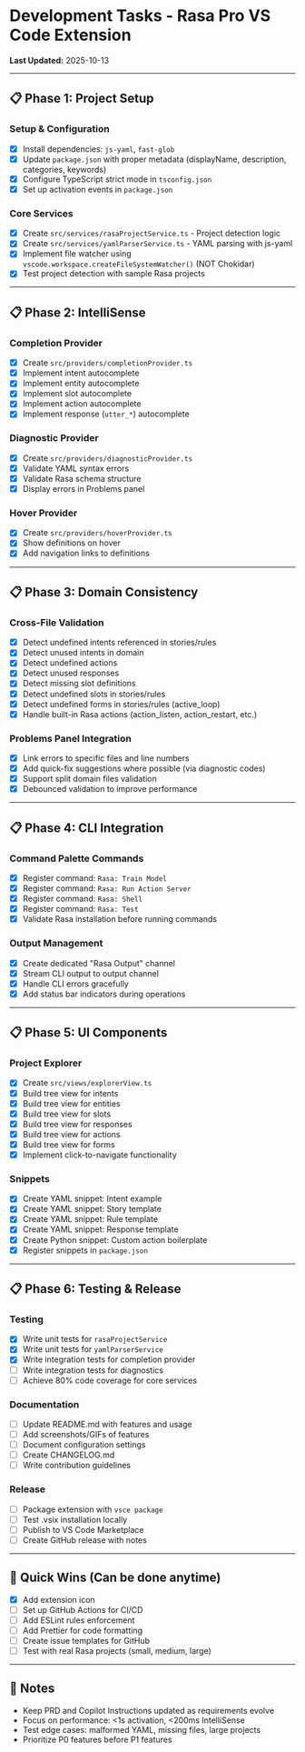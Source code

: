 # Development Tasks - Rasa Pro VS Code Extension

**Last Updated:** 2025-10-13

---

## 📋 Phase 1: Project Setup

### Setup & Configuration

- [x] Install dependencies: `js-yaml`, `fast-glob`
- [x] Update `package.json` with proper metadata (displayName, description, categories, keywords)
- [x] Configure TypeScript strict mode in `tsconfig.json`
- [x] Set up activation events in `package.json`

### Core Services

- [x] Create `src/services/rasaProjectService.ts` - Project detection logic
- [x] Create `src/services/yamlParserService.ts` - YAML parsing with js-yaml
- [x] Implement file watcher using `vscode.workspace.createFileSystemWatcher()` (NOT Chokidar)
- [x] Test project detection with sample Rasa projects

---

## 📋 Phase 2: IntelliSense

### Completion Provider

- [x] Create `src/providers/completionProvider.ts`
- [x] Implement intent autocomplete
- [x] Implement entity autocomplete
- [x] Implement slot autocomplete
- [x] Implement action autocomplete
- [x] Implement response (`utter_*`) autocomplete

### Diagnostic Provider

- [x] Create `src/providers/diagnosticProvider.ts`
- [x] Validate YAML syntax errors
- [x] Validate Rasa schema structure
- [x] Display errors in Problems panel

### Hover Provider

- [x] Create `src/providers/hoverProvider.ts`
- [x] Show definitions on hover
- [x] Add navigation links to definitions

---

## 📋 Phase 3: Domain Consistency

### Cross-File Validation

- [x] Detect undefined intents referenced in stories/rules
- [x] Detect unused intents in domain
- [x] Detect undefined actions
- [x] Detect unused responses
- [x] Detect missing slot definitions
- [x] Detect undefined slots in stories/rules
- [x] Detect undefined forms in stories/rules (active_loop)
- [x] Handle built-in Rasa actions (action_listen, action_restart, etc.)

### Problems Panel Integration

- [x] Link errors to specific files and line numbers
- [x] Add quick-fix suggestions where possible (via diagnostic codes)
- [x] Support split domain files validation
- [x] Debounced validation to improve performance

---

## 📋 Phase 4: CLI Integration

### Command Palette Commands

- [x] Register command: `Rasa: Train Model`
- [x] Register command: `Rasa: Run Action Server`
- [x] Register command: `Rasa: Shell`
- [x] Register command: `Rasa: Test`
- [x] Validate Rasa installation before running commands

### Output Management

- [x] Create dedicated "Rasa Output" channel
- [x] Stream CLI output to output channel
- [x] Handle CLI errors gracefully
- [x] Add status bar indicators during operations

---

## 📋 Phase 5: UI Components

### Project Explorer

- [x] Create `src/views/explorerView.ts`
- [x] Build tree view for intents
- [x] Build tree view for entities
- [x] Build tree view for slots
- [x] Build tree view for responses
- [x] Build tree view for actions
- [x] Build tree view for forms
- [x] Implement click-to-navigate functionality

### Snippets

- [x] Create YAML snippet: Intent example
- [x] Create YAML snippet: Story template
- [x] Create YAML snippet: Rule template
- [x] Create YAML snippet: Response template
- [x] Create Python snippet: Custom action boilerplate
- [x] Register snippets in `package.json`

---

## 📋 Phase 6: Testing & Release

### Testing

- [x] Write unit tests for `rasaProjectService`
- [x] Write unit tests for `yamlParserService`
- [x] Write integration tests for completion provider
- [ ] Write integration tests for diagnostics
- [ ] Achieve 80% code coverage for core services

### Documentation

- [ ] Update README.md with features and usage
- [ ] Add screenshots/GIFs of features
- [ ] Document configuration settings
- [ ] Create CHANGELOG.md
- [ ] Write contribution guidelines

### Release

- [ ] Package extension with `vsce package`
- [ ] Test .vsix installation locally
- [ ] Publish to VS Code Marketplace
- [ ] Create GitHub release with notes

---

## 🎯 Quick Wins (Can be done anytime)

- [x] Add extension icon
- [ ] Set up GitHub Actions for CI/CD
- [ ] Add ESLint rules enforcement
- [ ] Add Prettier for code formatting
- [ ] Create issue templates for GitHub
- [ ] Test with real Rasa projects (small, medium, large)

---

## 📝 Notes

- Keep PRD and Copilot Instructions updated as requirements evolve
- Focus on performance: <1s activation, <200ms IntelliSense
- Test edge cases: malformed YAML, missing files, large projects
- Prioritize P0 features before P1 features
